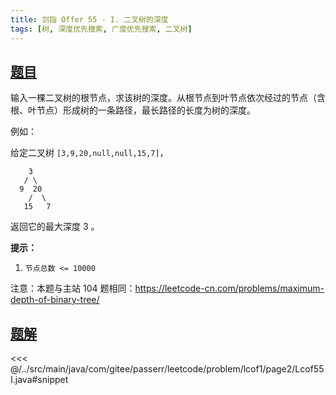 ```yaml
---
title: 剑指 Offer 55 - I. 二叉树的深度
tags: [树, 深度优先搜索, 广度优先搜索, 二叉树]
---
```



## [题目](https://leetcode.cn/problems/er-cha-shu-de-shen-du-lcof/)
输入一棵二叉树的根节点，求该树的深度。从根节点到叶节点依次经过的节点（含根、叶节点）形成树的一条路径，最长路径的长度为树的深度。

例如：

给定二叉树 `[3,9,20,null,null,15,7]`，

```
    3
   / \
  9  20
    /  \
   15   7
```

返回它的最大深度 3 。

**提示：**

1. `节点总数 <= 10000`

注意：本题与主站 104 题相同：<https://leetcode-cn.com/problems/maximum-depth-of-binary-tree/>


## [题解](https://github.com/PasseRR/JavaLeetCode/blob/master/src/main/java/com/gitee/passerr/leetcode/problem/lcof1/page2/Lcof55I.java)

<<< @/../src/main/java/com/gitee/passerr/leetcode/problem/lcof1/page2/Lcof55I.java#snippet
